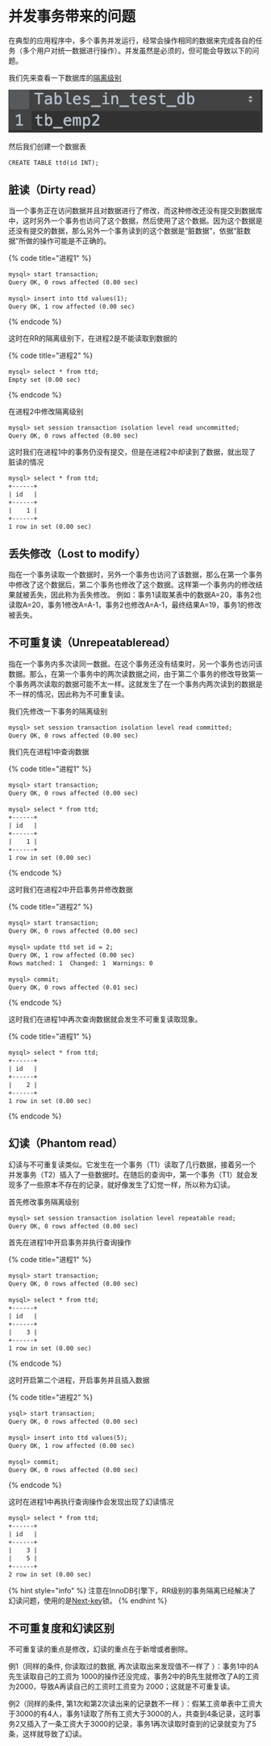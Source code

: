 # 并发事务带来的问题

在典型的应用程序中，多个事务并发运行，经常会操作相同的数据来完成各自的任务（多个用户对统一数据进行操作）。并发虽然是必须的，但可能会导致以下的问题。

我们先来查看一下数据库的[隔离级别](shi-wu-ge-li-ji-bie.md)

![](../../.gitbook/assets/image%20%283%29.png)

然后我们创建一个数据表

```text
CREATE TABLE ttd(id INT);
```

## **脏读（Dirty read）**

当一个事务正在访问数据并且对数据进行了修改，而这种修改还没有提交到数据库中，这时另外一个事务也访问了这个数据，然后使用了这个数据。因为这个数据是还没有提交的数据，那么另外一个事务读到的这个数据是“脏数据”，依据“脏数据”所做的操作可能是不正确的。

{% code title="进程1" %}
```text
mysql> start transaction;
Query OK, 0 rows affected (0.00 sec)

mysql> insert into ttd values(1);
Query OK, 1 row affected (0.00 sec)
```
{% endcode %}

这时在RR的隔离级别下，在进程2是不能读取到数据的

{% code title="进程2" %}
```text
mysql> select * from ttd;
Empty set (0.00 sec)
```
{% endcode %}

在进程2中修改隔离级别

```text
mysql> set session transaction isolation level read uncommitted;
Query OK, 0 rows affected (0.00 sec)
```

这时我们在进程1中的事务仍没有提交，但是在进程2中却读到了数据，就出现了脏读的情况

```text
mysql> select * from ttd;
+------+
| id   |
+------+
|    1 |
+------+
1 row in set (0.00 sec)
```

## **丢失修改（Lost to modify）**

指在一个事务读取一个数据时，另外一个事务也访问了该数据，那么在第一个事务中修改了这个数据后，第二个事务也修改了这个数据。这样第一个事务内的修改结果就被丢失，因此称为丢失修改。 例如：事务1读取某表中的数据A=20，事务2也读取A=20，事务1修改A=A-1，事务2也修改A=A-1，最终结果A=19，事务1的修改被丢失。

## **不可重复读（Unrepeatableread）**

指在一个事务内多次读同一数据。在这个事务还没有结束时，另一个事务也访问该数据。那么，在第一个事务中的两次读数据之间，由于第二个事务的修改导致第一个事务两次读取的数据可能不太一样。这就发生了在一个事务内两次读到的数据是不一样的情况，因此称为不可重复读。

我们先修改一下事务的隔离级别

```text
mysql> set session transaction isolation level read committed;
Query OK, 0 rows affected (0.00 sec)
```

我们先在进程1中查询数据

{% code title="进程1" %}
```text
mysql> start transaction;
Query OK, 0 rows affected (0.00 sec)

mysql> select * from ttd;
+------+
| id   |
+------+
|    1 |
+------+
1 row in set (0.00 sec)
```
{% endcode %}

这时我们在进程2中开启事务并修改数据

{% code title="进程2" %}
```text
mysql> start transaction;
Query OK, 0 rows affected (0.00 sec)

mysql> update ttd set id = 2;
Query OK, 1 row affected (0.00 sec)
Rows matched: 1  Changed: 1  Warnings: 0

mysql> commit;
Query OK, 0 rows affected (0.01 sec)
```
{% endcode %}

这时我们在进程1中再次查询数据就会发生不可重复读取现象。

{% code title="进程1" %}
```text
mysql> select * from ttd;
+------+
| id   |
+------+
|    2 |
+------+
1 row in set (0.00 sec)
```
{% endcode %}

## **幻读（Phantom read）**

幻读与不可重复读类似。它发生在一个事务（T1）读取了几行数据，接着另一个并发事务（T2）插入了一些数据时。在随后的查询中，第一个事务（T1）就会发现多了一些原本不存在的记录，就好像发生了幻觉一样，所以称为幻读。

首先修改事务隔离级别

```text
mysql> set session transaction isolation level repeatable read;
Query OK, 0 rows affected (0.00 sec)
```

首先在进程1中开启事务并执行查询操作

{% code title="进程1" %}
```text
mysql> start transaction;
Query OK, 0 rows affected (0.00 sec)

mysql> select * from ttd;
+------+
| id   |
+------+
|    3 |
+------+
1 row in set (0.00 sec)
```
{% endcode %}

这时开启第二个进程，开启事务并且插入数据

{% code title="进程2" %}
```text
ysql> start transaction;
Query OK, 0 rows affected (0.00 sec)

mysql> insert into ttd values(5);
Query OK, 1 row affected (0.00 sec)

mysql> commit;
Query OK, 0 rows affected (0.00 sec)
```
{% endcode %}

这时在进程1中再执行查询操作会发现出现了幻读情况

```text
mysql> select * from ttd;
+------+
| id   |
+------+
|    3 |
|    5 |
+------+
2 row in set (0.00 sec)
```

{% hint style="info" %}
注意在InnoDB引擎下，RR级别的事务隔离已经解决了幻读问题，使用的是[Next-key](../../shu-ju-biao-cao-zuo/bing-fa-kong-zhi/nextkey-suo.md)锁。
{% endhint %}

## **不可重复度和幻读区别**

不可重复读的重点是修改，幻读的重点在于新增或者删除。

例1（同样的条件, 你读取过的数据, 再次读取出来发现值不一样了 ）：事务1中的A先生读取自己的工资为 1000的操作还没完成，事务2中的B先生就修改了A的工资为2000，导致A再读自己的工资时工资变为 2000；这就是不可重复读。

例2（同样的条件, 第1次和第2次读出来的记录数不一样 ）：假某工资单表中工资大于3000的有4人，事务1读取了所有工资大于3000的人，共查到4条记录，这时事务2又插入了一条工资大于3000的记录，事务1再次读取时查到的记录就变为了5条，这样就导致了幻读。

